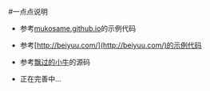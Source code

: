 #一点点说明

* 参考[mukosame.github.io](http://mukosame.github.io)的示例代码

* 参考[http://beiyuu.com/](http://beiyuu.com/)的示例代码

* 参考[飘过的小牛](http://github.thinkingbar.com/)的源码

* 正在完善中...
